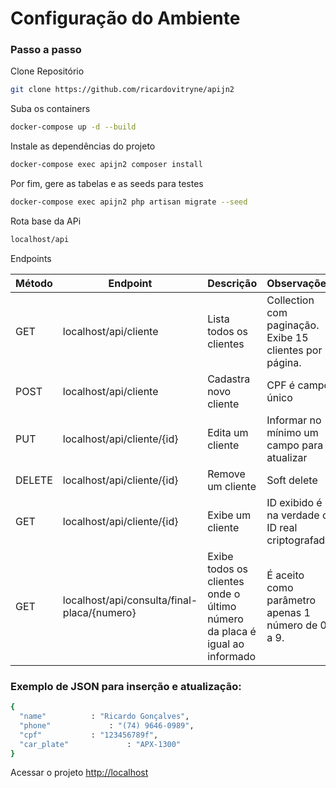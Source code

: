 
# Configuração do Ambiente

### Passo a passo

Clone Repositório
```sh
git clone https://github.com/ricardovitryne/apijn2
```

Suba os containers
```sh
docker-compose up -d --build
```

Instale as dependências do projeto
```sh
docker-compose exec apijn2 composer install
```

Por fim, gere as tabelas e as seeds para testes
```sh
docker-compose exec apijn2 php artisan migrate --seed
```

Rota base da APi
```sh
localhost/api
```

Endpoints

| Método  |  Endpoint  |Descrição |Observações
| ------------------- | ------------------- |-------------------|-------------------|
|  GET |  localhost/api/cliente | Lista todos os clientes|Collection com paginação. Exibe 15 clientes por página.|
|  POST |  localhost/api/cliente |Cadastra novo cliente|CPF é campo único|
|  PUT |  localhost/api/cliente/{id} |Edita um cliente|Informar no mínimo um campo para atualizar|
|  DELETE |  localhost/api/cliente/{id} |Remove um cliente| Soft delete|
|  GET |  localhost/api/cliente/{id} |Exibe um cliente|ID exibido é na verdade o ID real criptografado |
|  GET |  localhost/api/consulta/final-placa/{numero} |Exibe todos os clientes onde o último número da placa é igual ao informado|É aceito como parâmetro apenas 1 número de 0 a 9.|

### Exemplo de JSON para inserção e atualização:
```sh
{
  "name"		  : "Ricardo Gonçalves",
  "phone"	          : "(74) 9646-0989",
  "cpf"			  : "123456789f",
  "car_plate"	          : "APX-1300"
}
```



Acessar o projeto
[http://localhost](http://localhost)
